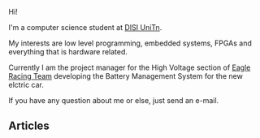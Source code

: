 Hi!

I'm a computer science student at [DISI UniTn](https://www.disi.unitn.it/). 

My interests are low level programming, embedded systems, FPGAs and everything that is hardware related.  

Currently I am the project manager for the High Voltage section of [Eagle Racing Team](http://www.eagletrt.it/) developing the Battery Management System for the new elctric car.

If you have any question about me or else, just send an e-mail.

## Articles
